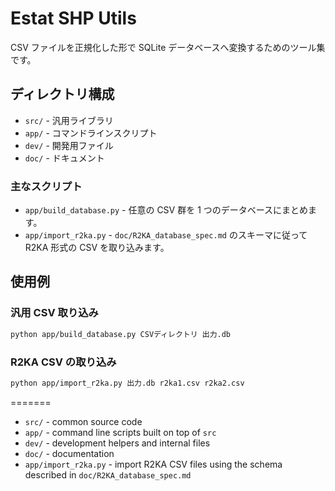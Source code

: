 # Estat SHP Utils

CSV ファイルを正規化した形で SQLite データベースへ変換するためのツール集です。

## ディレクトリ構成


- `src/` - 汎用ライブラリ
- `app/` - コマンドラインスクリプト
- `dev/` - 開発用ファイル
- `doc/` - ドキュメント

### 主なスクリプト

- `app/build_database.py` - 任意の CSV 群を 1 つのデータベースにまとめます。
- `app/import_r2ka.py` - `doc/R2KA_database_spec.md` のスキーマに従って R2KA 形式の CSV を取り込みます。

## 使用例

### 汎用 CSV 取り込み

```bash
python app/build_database.py CSVディレクトリ 出力.db
```

### R2KA CSV の取り込み

```bash
python app/import_r2ka.py 出力.db r2ka1.csv r2ka2.csv
```
=======
- `src/` - common source code
- `app/` - command line scripts built on top of `src`
- `dev/` - development helpers and internal files
- `doc/` - documentation
- `app/import_r2ka.py` - import R2KA CSV files using the schema described in
  `doc/R2KA_database_spec.md`

